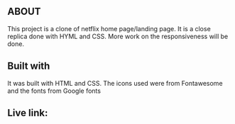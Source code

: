 ## ABOUT
This project is a clone of netflix home page/landing page. It is a close replica done with HYML and CSS. More work on the responsiveness will be done.
## Built with
It was built with HTML and CSS. The icons used were from Fontawesome and the fonts from Google fonts
## Live link: 
